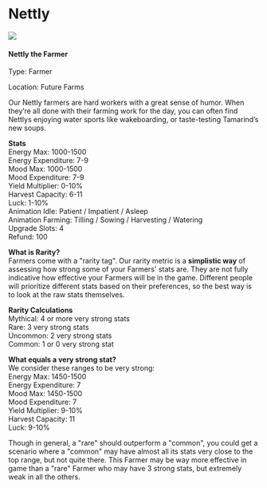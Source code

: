 # Nettly

![](../.gitbook/assets/character\_frame\_nettly.png)

#### Nettly the Farmer

Type: Farmer

Location: Future Farms

Our Nettly farmers are  hard workers with a great sense of humor. When they’re all done with their farming work for the day, you can often find Nettlys enjoying water sports like wakeboarding, or taste-testing Tamarind’s new soups.

**Stats**\
Energy Max: 1000-1500\
Energy Expenditure: 7-9\
Mood Max: 1000-1500\
Mood Expenditure: 7-9\
Yield Multiplier: 0-10%\
Harvest Capacity: 6-11\
Luck: 1-10%\
Animation Idle: Patient / Impatient / Asleep\
Animation Farming: Tilling / Sowing / Harvesting / Watering\
Upgrade Slots: 4\
Refund: 100

**What is Rarity?**\
Farmers come with a "rarity tag". Our rarity metric is a **simplistic way** of assessing how strong some of your Farmers' stats are. They are not fully indicative how effective your Farmers will be in the game. Different people will prioritize different stats based on their preferences, so the best way is to look at the raw stats themselves.

**Rarity Calculations**\
Mythical: 4 or more very strong stats\
Rare: 3 very strong stats\
Uncommon: 2 very strong stats\
Common: 1 or 0 very strong stat

**What equals a very strong stat?**\
We consider these ranges to be very strong: \
Energy Max: 1450-1500 \
Energy Expenditure: 7 \
Mood Max: 1450-1500 \
Mood Expenditure: 7 \
Yield Multiplier: 9-10% \
Harvest Capacity: 11\
Luck: 9-10%

Though in general, a "rare" should outperform a "common", you could get a scenario where a "common" may have almost all its stats very close to the top range, but not quite there. This Farmer may be way more effective in game than a "rare" Farmer who may have 3 strong stats, but extremely weak in all the others.
